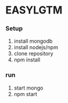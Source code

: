 # EASYLGTM

### Setup
1. install mongodb
2. install nodejs/npm
3. clone repository
4. npm install

### run

1. start mongo
2. npm start
